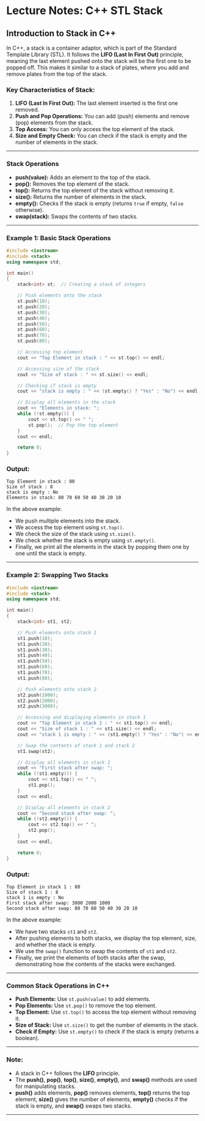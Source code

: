 # Lecture Notes: C++ STL Stack

## Introduction to Stack in C++

In C++, a stack is a container adaptor, which is part of the Standard Template Library (STL). It follows the **LIFO (Last In First Out)** principle, meaning the last element pushed onto the stack will be the first one to be popped off. This makes it similar to a stack of plates, where you add and remove plates from the top of the stack.

### Key Characteristics of Stack:

1. **LIFO (Last In First Out):** The last element inserted is the first one removed.
2. **Push and Pop Operations:** You can add (push) elements and remove (pop) elements from the stack.
3. **Top Access:** You can only access the top element of the stack.
4. **Size and Empty Check:** You can check if the stack is empty and the number of elements in the stack.

---

### Stack Operations

- **push(value):** Adds an element to the top of the stack.
- **pop():** Removes the top element of the stack.
- **top():** Returns the top element of the stack without removing it.
- **size():** Returns the number of elements in the stack.
- **empty():** Checks if the stack is empty (returns `true` if empty, `false` otherwise).
- **swap(stack):** Swaps the contents of two stacks.

---

### Example 1: Basic Stack Operations

```cpp
#include <iostream>
#include <stack>
using namespace std;

int main()
{
    stack<int> st;  // Creating a stack of integers

    // Push elements onto the stack
    st.push(10);
    st.push(20);
    st.push(30);
    st.push(40);
    st.push(50);
    st.push(60);
    st.push(70);
    st.push(80);

    // Accessing top element
    cout << "Top Element in stack : " << st.top() << endl;

    // Accessing size of the stack
    cout << "Size of stack : " << st.size() << endl;

    // Checking if stack is empty
    cout << "stack is empty : " << (st.empty() ? "Yes" : "No") << endl;

    // Display all elements in the stack
    cout << "Elements in stack: ";
    while (!st.empty()) {
        cout << st.top() << " ";
        st.pop();  // Pop the top element
    }
    cout << endl;

    return 0;
}
```

### Output:

```
Top Element in stack : 80
Size of stack : 8
stack is empty : No
Elements in stack: 80 70 60 50 40 30 20 10
```

In the above example:

- We push multiple elements into the stack.
- We access the top element using `st.top()`.
- We check the size of the stack using `st.size()`.
- We check whether the stack is empty using `st.empty()`.
- Finally, we print all the elements in the stack by popping them one by one until the stack is empty.

---

### Example 2: Swapping Two Stacks

```cpp
#include <iostream>
#include <stack>
using namespace std;

int main()
{
    stack<int> st1, st2;

    // Push elements onto stack 1
    st1.push(10);
    st1.push(20);
    st1.push(30);
    st1.push(40);
    st1.push(50);
    st1.push(60);
    st1.push(70);
    st1.push(80);

    // Push elements onto stack 2
    st2.push(1000);
    st2.push(2000);
    st2.push(3000);

    // Accessing and displaying elements in stack 1
    cout << "Top Element in stack 1 : " << st1.top() << endl;
    cout << "Size of stack 1 : " << st1.size() << endl;
    cout << "stack 1 is empty : " << (st1.empty() ? "Yes" : "No") << endl;

    // Swap the contents of stack 1 and stack 2
    st1.swap(st2);

    // Display all elements in stack 1
    cout << "First stack after swap: ";
    while (!st1.empty()) {
        cout << st1.top() << " ";
        st1.pop();
    }
    cout << endl;

    // Display all elements in stack 2
    cout << "Second stack after swap: ";
    while (!st2.empty()) {
        cout << st2.top() << " ";
        st2.pop();
    }
    cout << endl;

    return 0;
}
```

### Output:

```
Top Element in stack 1 : 80
Size of stack 1 : 8
stack 1 is empty : No
First stack after swap: 3000 2000 1000
Second stack after swap: 80 70 60 50 40 30 20 10
```

In the above example:

- We have two stacks `st1` and `st2`.
- After pushing elements to both stacks, we display the top element, size, and whether the stack is empty.
- We use the `swap()` function to swap the contents of `st1` and `st2`.
- Finally, we print the elements of both stacks after the swap, demonstrating how the contents of the stacks were exchanged.

---

### Common Stack Operations in C++

- **Push Elements:** Use `st.push(value)` to add elements.
- **Pop Elements:** Use `st.pop()` to remove the top element.
- **Top Element:** Use `st.top()` to access the top element without removing it.
- **Size of Stack:** Use `st.size()` to get the number of elements in the stack.
- **Check if Empty:** Use `st.empty()` to check if the stack is empty (returns a boolean).

---

### Note:

- A stack in C++ follows the **LIFO** principle.
- The **push()**, **pop()**, **top()**, **size()**, **empty()**, and **swap()** methods are used for manipulating stacks.
- **push()** adds elements, **pop()** removes elements, **top()** returns the top element, **size()** gives the number of elements, **empty()** checks if the stack is empty, and **swap()** swaps two stacks.

---
